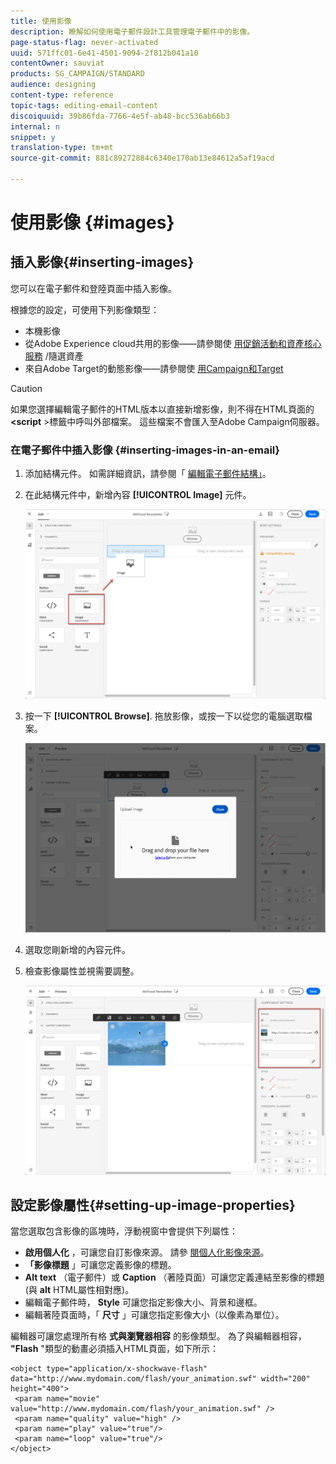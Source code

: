 ```yaml
---
title: 使用影像
description: 瞭解如何使用電子郵件設計工具管理電子郵件中的影像。
page-status-flag: never-activated
uuid: 571ffc01-6e41-4501-9094-2f812b041a10
contentOwner: sauviat
products: SG_CAMPAIGN/STANDARD
audience: designing
content-type: reference
topic-tags: editing-email-content
discoiquuid: 39b86fda-7766-4e5f-ab48-bcc536ab66b3
internal: n
snippet: y
translation-type: tm+mt
source-git-commit: 881c89272884c6340e170ab13e84612a5af19acd

---
```



# 使用影像 {#images}

## 插入影像{#inserting-images}

您可以在電子郵件和登陸頁面中插入影像。

根據您的設定，可使用下列影像類型：

* 本機影像
* 從Adobe Experience cloud共用的影像——請參閱使 [用促銷活動和資產核心服務](../../integrating/using/working-with-campaign-and-assets-core-service.md) /隨選資產
* 來自Adobe Target的動態影像——請參閱使 [用Campaign和Target](../../integrating/using/about-campaign-target-integration.md)

>[!CAUTION]
>
>如果您選擇編輯電子郵件的HTML版本以直接新增影像，則不得在HTML頁面的 **&lt;script** >標籤中呼叫外部檔案。 這些檔案不會匯入至Adobe Campaign伺服器。

### 在電子郵件中插入影像 {#inserting-images-in-an-email}

1. 添加結構元件。 如需詳細資訊，請參閱「 [編輯電子郵件結構」](../../designing/using/designing-from-scratch.md#defining-the-email-structure)。
1. 在此結構元件中，新增內容 **[!UICONTROL Image]** 元件。

   ![](assets/des_insert_images_1.png)

1. 按一下 **[!UICONTROL Browse]**. 拖放影像，或按一下以從您的電腦選取檔案。

   ![](assets/des_insert_images_2.png)

1. 選取您剛新增的內容元件。
1. 檢查影像屬性並視需要調整。

   ![](assets/des_insert_images_3.png)

## 設定影像屬性{#setting-up-image-properties}

當您選取包含影像的區塊時，浮動視窗中會提供下列屬性：

* **啟用個人化** ，可讓您自訂影像來源。 請參 [閱個人化影像來源](../../designing/using/personalization.md#personalizing-an-image-source)。
* **「影像標題** 」可讓您定義影像的標題。
* **Alt text** （電子郵件）或 **Caption** （著陸頁面）可讓您定義連結至影像的標題(與 **alt** HTML屬性相對應)。
* 編輯電子郵件時， **Style** 可讓您指定影像大小、背景和邊框。
* 編輯著陸頁面時，「 **尺寸** 」可讓您指定影像大小（以像素為單位）。

編輯器可讓您處理所有格 **式與瀏覽器相容** 的影像類型。 為了與編輯器相容， **&quot;Flash** &quot;類型的動畫必須插入HTML頁面，如下所示：

```
<object type="application/x-shockwave-flash" data="http://www.mydomain.com/flash/your_animation.swf" width="200" height="400">
 <param name="movie" value="http://www.mydomain.com/flash/your_animation.swf" />
 <param name="quality" value="high" />
 <param name="play" value="true"/>
 <param name="loop" value="true"/> 
</object>
```

<!--
## Modifying images with the Adobe Creative SDK{#modifying-images-with-the-adobe-creative-sdk}

You can edit images and use a complete set of features powered by the Adobe Creative SDK to enhance your images directly in the content editor when editing emails or landing pages.

The image editor offers a powerful, full-featured image editing UI component that allows you to edit images and apply effects and frames, original high-quality stickers, beautiful overlays, fun features like tilt shift and color splash, pro-level adjustments and more.

To modify an image with the Adobe Creative SDK:

1. Select the image.
1. In the toolbar, click the Creative Cloud icon.

   ![](assets/des_creative_sdk_icon.png)

1. Select the tool you want to use through the icons on the top of the window to modify the image.

   ![](assets/email_designer_ccsdktoolbar.png)

1. Click **[!UICONTROL Save]** when modifications are done. The updated image is saved on Adobe Campaign server and ready to be used.

>[!NOTE]
>
>Tools offered in the image editor cannot be customized.
-->